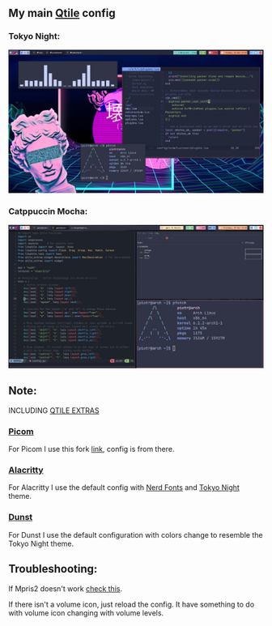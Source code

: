 ## My main [Qtile](http://www.qtile.org/) config

### Tokyo Night:
![tokyonight](assets/screenshots/tokyonight.png)
### Catppuccin Mocha:
![config1](assets/screenshots/columns.png)

## Note:
INCLUDING [QTILE EXTRAS](https://qtile-extras.readthedocs.io/en/latest/)

### [Picom](https://github.com/yshui/picom)
For Picom I use this fork [link](https://github.com/jonaburg/picom), config is from there.

### [Alacritty](https://alacritty.org/)
For Alacritty I use the default config with [Nerd Fonts](https://github.com/ryanoasis/nerd-fonts) and [Tokyo Night](https://github.com/alacritty/alacritty-theme/blob/master/themes/tokyo-night-storm.yaml) theme.

### [Dunst](https://github.com/dunst-project/dunst)
For Dunst I use the default configuration with colors change to resemble the Tokyo Night theme.

## Troubleshooting:
If Mpris2 doesn't work [check this](https://github.com/elParaguayo/qtile-extras/issues/224).

If there isn't a volume icon, just reload the config. It have something to do with volume icon changing with volume levels.
